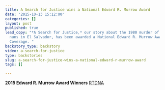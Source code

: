 ```yaml
---
title: A Search for Justice wins a National Edward R. Murrow Award
date: '2015-10-13 15:12:00'
categories: []
layout: post
published: true
lead_copy: "*A Search for Justice,* our story about the 1980 murder of four American
  nuns in El Salvador, has been awarded a National Edward R. Murrow Award for Continuing
  Coverage. "
backstory_type: backstory
video: a-search-for-justice
type: backstories
slug: a-search-for-justice-wins-a-national-edward-r-murrow-award
tags: []

---
```

**2015 Edward R. Murrow Award Winners**
[RTDNA](http://rtdna.org/content/2015_national_edward_r_murrow_award_winners)

